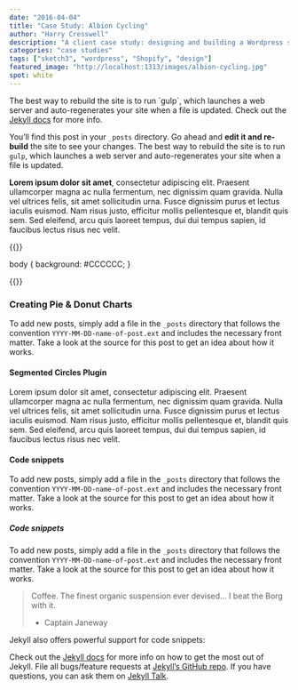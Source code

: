 ```yaml
---
date: "2016-04-04"
title: "Case Study: Albion Cycling"
author: "Harry Cresswell"
description: "A client case study: designing and building a Wordpress site with Shopify intergration."
categories: "case studies"
tags: ["sketch3", "wordpress", "Shopify", "design"]
featured_image: "http://localhost:1313/images/albion-cycling.jpg"
spot: white
---
```



<p class="message">The best way to rebuild the site is to run `gulp`, which launches a web server and auto-regenerates <!--more-->your site when a file is updated. Check out the <a href="">Jekyll docs</a> for more info.</p>

You’ll find this post in your `_posts` directory. Go ahead and **edit it and re-build** the site to see your changes. The best way to rebuild the site is to run `gulp`, which launches a web server and auto-regenerates your site when a file is updated.


**Lorem ipsum dolor sit amet**, consectetur adipiscing elit. Praesent ullamcorper magna ac nulla fermentum, nec dignissim quam gravida. Nulla vel ultrices felis, sit amet sollicitudin urna. Fusce dignissim purus et lectus iaculis euismod. Nam risus justo, efficitur mollis pellentesque et, blandit quis sem. Sed eleifend, arcu quis laoreet tempus, dui dui tempus sapien, id faucibus lectus risus nec velit.


{{<highlight css>}}

body {
  background: #CCCCCC;
}

{{</highlight>}}

### Creating Pie & Donut Charts

To add new posts, simply add a file in the `_posts` directory that follows the convention `YYYY-MM-DD-name-of-post.ext` and includes the necessary front matter. Take a look at the source for this post to get an idea about how it works.


#### Segmented Circles Plugin

Lorem ipsum dolor sit amet, consectetur adipiscing elit. Praesent ullamcorper magna ac nulla fermentum, nec dignissim quam gravida. Nulla vel ultrices felis, sit amet sollicitudin urna. Fusce dignissim purus et lectus iaculis euismod. Nam risus justo, efficitur mollis pellentesque et, blandit quis sem. Sed eleifend, arcu quis laoreet tempus, dui dui tempus sapien, id faucibus lectus risus nec velit.


#### Code snippets

To add new posts, simply add a file in the `_posts` directory that follows the convention `YYYY-MM-DD-name-of-post.ext` and includes the necessary front matter. Take a look at the source for this post to get an idea about how it works.

##### Code snippets

To add new posts, simply add a file in the `_posts` directory that follows the convention `YYYY-MM-DD-name-of-post.ext` and includes the necessary front matter. Take a look at the source for this post to get an idea about how it works.


> Coffee. The finest organic suspension ever devised... I beat the Borg with it.
> - Captain Janeway


Jekyll also offers powerful support for code snippets:


Check out the [Jekyll docs][jekyll-docs] for more info on how to get the most out of Jekyll. File all bugs/feature requests at [Jekyll’s GitHub repo][jekyll-gh]. If you have questions, you can ask them on [Jekyll Talk](jekyll-talk).

[jekyll-docs]: http://jekyllrb.com/docs/home
[jekyll-gh]:   https://github.com/jekyll/jekyll
[jekyll-talk]: https://talk.jekyllrb.com/
